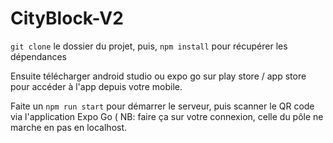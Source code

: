﻿# CityBlock-V2

`git clone` le dossier du projet, 
puis,
`npm install` pour récupérer les dépendances

Ensuite télécharger android studio ou expo go sur play store / app store pour accéder à l'app depuis votre mobile.

Faite un `npm run start` pour démarrer le serveur, puis scanner le QR code via l'application Expo Go ( NB: faire ça sur votre connexion, celle du pôle ne marche en pas en localhost.
